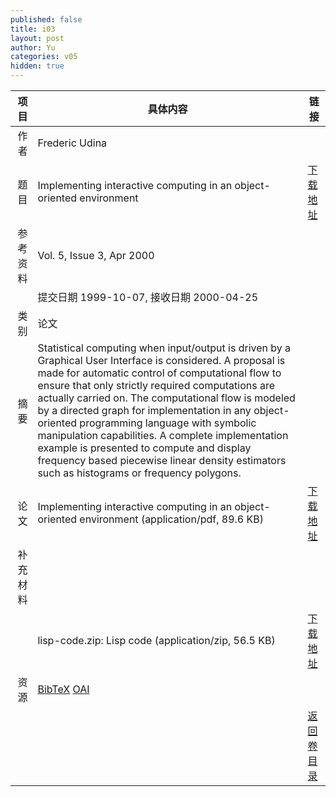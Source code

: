 ```yaml
---
published: false
title: i03
layout: post
author: Yu
categories: v05
hidden: true
---
```


| 项目 | 具体内容 | 链接 |
|---:|---|---|
| 作者 | Frederic Udina| |
| 题目 |Implementing interactive computing in an object-oriented environment | [下载地址](http://www.jstatsoft.org/v05/i03/paper) |
| 参考资料 |Vol. 5, Issue 3, Apr 2000 | |
| | 提交日期 1999-10-07, 接收日期 2000-04-25| | 
| 类别 | 论文| |
| 摘要 | Statistical computing when input/output is driven by a Graphical User Interface is considered. A proposal is made for automatic control of computational flow to ensure that only strictly required computations are actually carried on. The computational flow is modeled by a directed graph for implementation in any object-oriented programming language with symbolic manipulation capabilities. A complete implementation example is presented to compute and display frequency based piecewise linear density estimators such as histograms or frequency polygons.| |
| 论文 | Implementing interactive computing in an object-oriented environment  (application/pdf, 89.6 KB)| [下载地址](http://www.jstatsoft.org/v05/i03/paper) |
| 补充材料 | | |
| |lisp-code.zip: Lisp code  (application/zip, 56.5 KB)|  [下载地址](http://www.jstatsoft.org/v05/i03/supp/1) |
| 资源 | [BibTeX](http://www.jstatsoft.org/v05/i03/bibtex) [OAI](http://www.jstatsoft.org/oai?verb=GetRecord&identifier=oai.jstatsoft/v05/i03&prefix=oai_dc)| |
| |  | [返回卷目录]({{site.baseurl}}/volume/v05.html) |